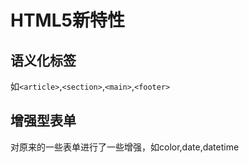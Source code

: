 # HTML5新特性

## 语义化标签
如`<article>`,`<section>`,`<main>`,`<footer>`

## 增强型表单
对原来的一些表单进行了一些增强，如color,date,datetime


